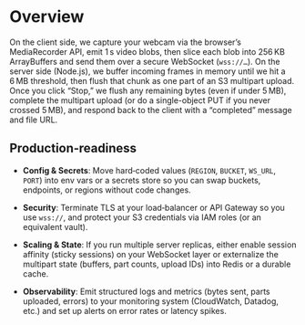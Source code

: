 # Overview

On the client side, we capture your webcam via the browser’s MediaRecorder API, emit 1 s video blobs, then slice each blob into 256 KB ArrayBuffers and send them over a secure WebSocket (`wss://…`). On the server side (Node.js), we buffer incoming frames in memory until we hit a 6 MB threshold, then flush that chunk as one part of an S3 multipart upload. Once you click “Stop,” we flush any remaining bytes (even if under 5 MB), complete the multipart upload (or do a single-object PUT if you never crossed 5 MB), and respond back to the client with a “completed” message and file URL.

## Production‐readiness

- **Config & Secrets**: Move hard‑coded values (`REGION`, `BUCKET`, `WS_URL`, `PORT`) into env vars or a secrets store so you can swap buckets, endpoints, or regions without code changes.

- **Security**: Terminate TLS at your load‑balancer or API Gateway so you use `wss://`, and protect your S3 credentials via IAM roles (or an equivalent vault).

- **Scaling & State**: If you run multiple server replicas, either enable session affinity (sticky sessions) on your WebSocket layer or externalize the multipart state (buffers, part counts, upload IDs) into Redis or a durable cache.

- **Observability**: Emit structured logs and metrics (bytes sent, parts uploaded, errors) to your monitoring system (CloudWatch, Datadog, etc.) and set up alerts on error rates or latency spikes.


